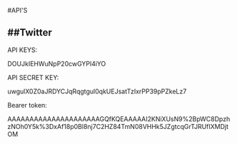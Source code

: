 #API'S

##Twitter
-------

API KEYS:

DOUJkIEHWuNpP20cwGYPl4iYO

API SECRET KEY:

uwgulX0Z0aJRDYCJqRqgtgul0qkUEJsatTzIxrPP39pPZkeLz7

Bearer token:

AAAAAAAAAAAAAAAAAAAAAGQfKQEAAAAAI2KNiXUsN9%2BpWC8DpzhzNOh0Y5k%3DxAf18p0Bl8nj7C2HZ84TmN08VHHk5JZgtcqGrTJRUfIXMDjtOM